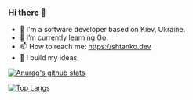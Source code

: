 ### Hi there 👋
- 🔭 I'm a software developer based on Kiev, Ukraine.
- 🌱 I’m currently learning Go.
- 📫 How to reach me: https://shtanko.dev
- 🤔 I build my ideas.
<!--
**ashtanko/ashtanko** is a ✨ _special_ ✨ repository because its `README.md` (this file) appears on your GitHub profile.

Here are some ideas to get you started:

- 🔭 I’m currently working on ...
- 🌱 I’m currently learning ...
- 👯 I’m looking to collaborate on ...
- 🤔 I’m looking for help with ...
- 💬 Ask me about ...
- 📫 How to reach me: ...
- 😄 Pronouns: ...
- ⚡ Fun fact: ...
-->

<a href="https://github.com/anuraghazra/github-readme-stats">
  
  ![Anurag's github stats](https://github-readme-stats.vercel.app/api?username=ashtanko&show_icons=true&theme=chartreuse-dark)
  
  [![Top Langs](https://github-readme-stats.vercel.app/api/top-langs/?username=ashtanko&langs_count=8)](https://github.com/ashtanko)

  
</a>
